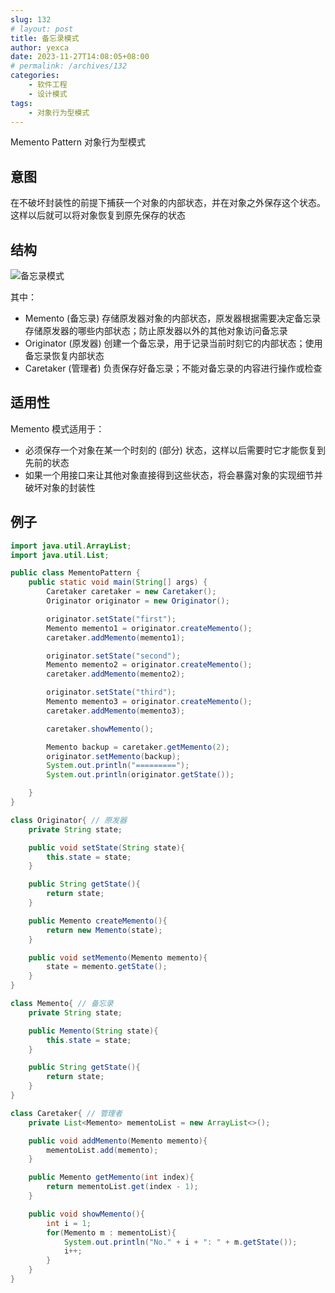 ```yaml
---
slug: 132
# layout: post
title: 备忘录模式
author: yexca
date: 2023-11-27T14:08:05+08:00
# permalink: /archives/132
categories:
    - 软件工程
    - 设计模式
tags:
    - 对象行为型模式
---
```


Memento Pattern 对象行为型模式

## 意图

在不破坏封装性的前提下捕获一个对象的内部状态，并在对象之外保存这个状态。这样以后就可以将对象恢复到原先保存的状态

## 结构

![备忘录模式](https://cdn.jsdelivr.net/gh/yexca/picx-images-hosting@master/2023/03-设计模式/备忘录模式.5pa8d63vllc0.webp)

其中：

* Memento (备忘录) 存储原发器对象的内部状态，原发器根据需要决定备忘录存储原发器的哪些内部状态；防止原发器以外的其他对象访问备忘录
* Originator (原发器) 创建一个备忘录，用于记录当前时刻它的内部状态；使用备忘录恢复内部状态
* Caretaker (管理者) 负责保存好备忘录；不能对备忘录的内容进行操作或检查

## 适用性

Memento 模式适用于：

* 必须保存一个对象在某一个时刻的 (部分) 状态，这样以后需要时它才能恢复到先前的状态
* 如果一个用接口来让其他对象直接得到这些状态，将会暴露对象的实现细节并破坏对象的封装性

## 例子

```java
import java.util.ArrayList;
import java.util.List;

public class MementoPattern {
    public static void main(String[] args) {
        Caretaker caretaker = new Caretaker();
        Originator originator = new Originator();

        originator.setState("first");
        Memento memento1 = originator.createMemento();
        caretaker.addMemento(memento1);

        originator.setState("second");
        Memento memento2 = originator.createMemento();
        caretaker.addMemento(memento2);

        originator.setState("third");
        Memento memento3 = originator.createMemento();
        caretaker.addMemento(memento3);

        caretaker.showMemento();

        Memento backup = caretaker.getMemento(2);
        originator.setMemento(backup);
        System.out.println("=========");
        System.out.println(originator.getState());

    }
}

class Originator{ // 原发器
    private String state;

    public void setState(String state){
        this.state = state;
    }

    public String getState(){
        return state;
    }

    public Memento createMemento(){
        return new Memento(state);
    }

    public void setMemento(Memento memento){
        state = memento.getState();
    }
}

class Memento{ // 备忘录
    private String state;

    public Memento(String state){
        this.state = state;
    }

    public String getState(){
        return state;
    }
}

class Caretaker{ // 管理者
    private List<Memento> mementoList = new ArrayList<>();

    public void addMemento(Memento memento){
        mementoList.add(memento);
    }

    public Memento getMemento(int index){
        return mementoList.get(index - 1);
    }

    public void showMemento(){
        int i = 1;
        for(Memento m : mementoList){
            System.out.println("No." + i + ": " + m.getState());
            i++;
        }
    }
}
```

